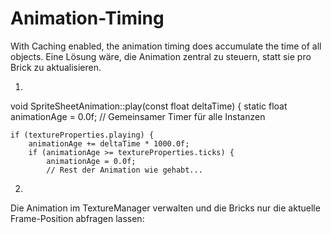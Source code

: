 # Animation-Timing

With Caching enabled, the animation timing does accumulate the time of all objects.
Eine Lösung wäre, die Animation zentral zu steuern, statt sie pro Brick zu aktualisieren.

1.

void SpriteSheetAnimation::play(const float deltaTime) {
static float animationAge = 0.0f; // Gemeinsamer Timer für alle Instanzen

    if (textureProperties.playing) {
        animationAge += deltaTime * 1000.0f;
        if (animationAge >= textureProperties.ticks) {
            animationAge = 0.0f;
            // Rest der Animation wie gehabt...

2.

Die Animation im TextureManager verwalten und die Bricks nur die aktuelle Frame-Position abfragen lassen: